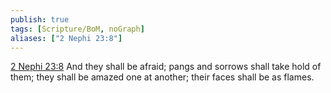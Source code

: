 ```yaml
---
publish: true
tags: [Scripture/BoM, noGraph]
aliases: ["2 Nephi 23:8"]
---
```

[2 Nephi 23:8](https://churchofjesuschrist.org/study/scriptures/bofm/2-ne/23?lang=eng&id=p8#p8) And they shall be afraid; pangs and sorrows shall take hold of them; they shall be amazed one at another; their faces shall be as flames.
